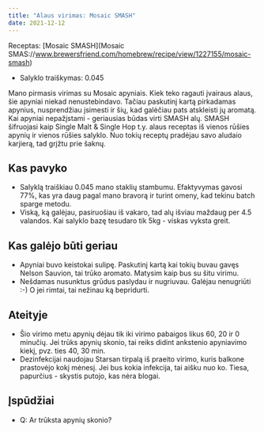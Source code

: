 ```yaml
---
title: "Alaus virimas: Mosaic SMASH"
date: 2021-12-12
---
```


Receptas: [Mosaic SMASH](Mosaic SMAS://www.brewersfriend.com/homebrew/recipe/view/1227155/mosaic-smash)

- Salyklo traiškymas: 0.045

Mano pirmasis virimas su Mosaic apyniais. Kiek teko ragauti įvairaus alaus, šie
apyniai niekad nenustebindavo. Tačiau paskutinį kartą pirkadamas apynius,
nusprendžiau įsimesti ir šių, kad galėčiau pats atskleisti jų aromatą. Kai
apyniai nepažįstami - geriausias būdas virti SMASH alų. SMASH šifruojasi kaip
Single Malt & Single Hop t.y. alaus receptas iš vienos rūšies apynių ir vienos
rūšies salyklo. Nuo tokių receptų pradėjau savo aludaio karjierą, tad grįžtu
prie šaknų.

## Kas pavyko

- Salyklą traiškiau 0.045 mano staklių stambumu. Efaktyvymas gavosi 77%, kas yra
daug pagal mano bravorą ir turint omeny, kad tekinu batch sparge metodu.
- Viską, ką galėjau, pasiruošiau iš vakaro, tad alų išviau maždaug per 4.5
valandos. Kai salyklo bazę tesudaro tik 5kg - viskas vyksta greit.

## Kas galėjo būti geriau

- Apyniai buvo keistokai sulipę. Paskutinį kartą kai tokių buvau gavęs Nelson
Sauvion, tai trūko aromato. Matysim kaip bus su šitu virimu.
- Nešdamas nusunktus grūdus paslydau ir nugriuvau. Galėjau nenugriūti :-) O jei
rimtai, tai nežinau ką bepridurti.

## Ateityje

- Šio virimo metu apynių dėjau tik iki virimo pabaigos likus 60, 20 ir 0
minučių. Jei trūks apynių skonio, tai reiks didint ankstenio apyniavimo kiekį,
pvz. ties 40, 30 min.
- Dezinfekcijai naudojau Starsan tirpalą iš praeito virimo, kuris balkone
prastovėjo kokį mėnesį. Jei bus kokia infekcija, tai aišku nuo ko. Tiesa,
papurčius - skystis putojo, kas nėra blogai.

## Įspūdžiai

- Q: Ar trūksta apynių skonio?
